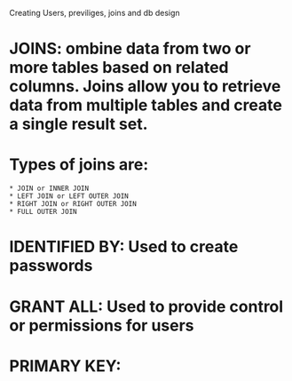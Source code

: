 Creating Users, previliges, joins and db design
# JOINS: ombine data from two or more tables based on related columns. Joins allow you to retrieve data from multiple tables and create a single result set.
# Types of joins are:
	* JOIN or INNER JOIN
	* LEFT JOIN or LEFT OUTER JOIN
	* RIGHT JOIN or RIGHT OUTER JOIN
	* FULL OUTER JOIN
# IDENTIFIED BY: Used to create passwords
# GRANT ALL: Used to provide control or permissions for users
# PRIMARY KEY: 